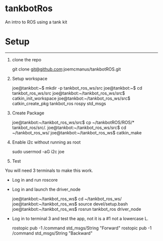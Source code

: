 # tankbotRos

An intro to ROS using a tank kit

# Setup
----

1. clone the repo


     git clone git@github.com:joemcmanus/tankbotROS.git


2. Setup workspace

     joe@tankbot:~$ mkdir -p tankbot_ros_ws/src
     joe@tankbot:~$ cd tankbot_ros_ws/src
     joe@tankbot:~/tankbot_ros_ws/src$ catkin_init_workspace 
     joe@tankbot:~/tankbot_ros_ws/src$ catkin_create_pkg tankbot_ros rospy std_msgs 

3. Create Package 

     joe@tankbot:~/tankbot_ros_ws/src$ cp ~/tankbotROS/ROS/* tankbot_ros/src/. 
     joe@tankbot:~/tankbot_ros_ws/src$ cd ~/tankbot_ros_ws/
     joe@tankbot:~/tankbot_ros_ws$ catkin_make 

4. Enable i2c without running as root

     sudo usermod -aG i2c joe

5. Test

You will need 3 terminals to make this work. 
 - Log in and run roscore 
 - Log in and launch the driver_node

     joe@tankbot:~/tankbot_ros_ws$ cd ~/tankbot_ros_ws/
     joe@tankbot:~/tankbot_ros_ws$ source devel/setup.bash 
     joe@tankbot:~/tankbot_ros_ws$ rosrun tankbot_ros driver_node 

 - Log in to terminal 3 and test the app, not it is a #1 not a lowercase L. 

     rostopic pub -1 /command std_msgs/String "Forward"
     rostopic pub -1 /command std_msgs/String "Backward"

